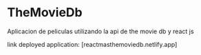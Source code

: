 # TheMovieDb
Aplicacion de peliculas utilizando la api de the movie db y react js

link deployed application: [reactmasthemoviedb.netlify.app]
